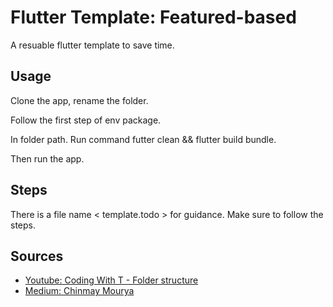 # Flutter Template: Featured-based

A resuable flutter template to save time.

## Usage

Clone the app, rename the folder.

Follow the first step of env package.

In folder path. Run command futter clean && flutter build bundle.

Then run the app.

## Steps

There is a file name < template.todo > for guidance. Make sure to follow the steps.

## Sources

- [Youtube: Coding With T - Folder structure](https://www.youtube.com/watch?v=iWsfGf_UEXE&t=1s&ab_channel=CodingWithT)
- [Medium: Chinmay Mourya](https://medium.com/flutter-community/flutter-scalable-folder-files-structure-8f860faafebd)

